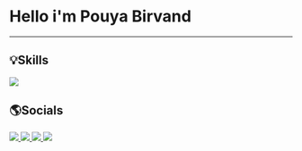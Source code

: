 <h1>Hello i'm Pouya Birvand</h1>
<hr>
<h2>💡Skills</h2>
<p>
  <a href="https://skillicons.dev">
    <img src="https://skillicons.dev/icons?i=html,css,bootstrap,tailwind,javascript,regex,react,typescript,redux,materialui,git,github,figma" />
  </a>
</p>
<h2>🌎Socials</h2>
<p>
  <a href="pooyabirvand@gamil.com/">
    <img src="https://img.shields.io/badge/Gmail-333333?style=for-the-badge&logo=gmail&logoColor=red)](mailto:SEUGMAIL" />
  </a>
  <a href="https://instagram.com/ahoo3842/">
    <img src="[![Instagram(https://img.shields.io/badge/-Instagram-%23E4405F?style=for-the-badge&logo=instagram&logoColor=white)](https://www.instagram.com/SEUUSERNAME/)" />
  </a>
  <a href="https://t.me/Itz_Nishaba/">
    <img src="https://img.shields.io/badge/Telegram-000?style=for-the-badge&logo=telegram&logoColor=2CA5E0)](https://t.me/SEUUSERNAME"/>
  </a>
    <a href="https://discord/pouyabirvand/">
    <img src="https://img.shields.io/badge/Discord-7289DA?style=for-the-badge&logo=discord&logoColor=white)](https://discord.com/channels/@SEUUSERNAME/"/>
  </a>
</p>
